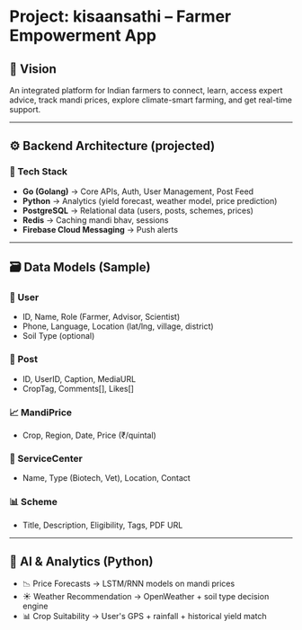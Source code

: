 
# Project: kisaansathi – Farmer Empowerment App

## 🌟 Vision

An integrated platform for Indian farmers to connect, learn, access expert advice, track mandi prices, explore climate-smart farming, and get real-time support.

---
## ⚙️ Backend Architecture (projected)

### 🔹 Tech Stack

* **Go (Golang)** → Core APIs, Auth, User Management, Post Feed
* **Python** → Analytics (yield forecast, weather model, price prediction)
* **PostgreSQL** → Relational data (users, posts, schemes, prices)
* **Redis** → Caching mandi bhav, sessions
* **Firebase Cloud Messaging** → Push alerts

---

## 🗃️ Data Models (Sample)

### 🧑 User

* ID, Name, Role (Farmer, Advisor, Scientist)
* Phone, Language, Location (lat/lng, village, district)
* Soil Type (optional)

### 📝 Post

* ID, UserID, Caption, MediaURL
* CropTag, Comments\[], Likes\[]

### 📈 MandiPrice

* Crop, Region, Date, Price (₹/quintal)

### 📍 ServiceCenter

* Name, Type (Biotech, Vet), Location, Contact

### 📊 Scheme

* Title, Description, Eligibility, Tags, PDF URL

---

## 🧠 AI & Analytics (Python)

* 📉 Price Forecasts → LSTM/RNN models on mandi prices
* ☀️ Weather Recommendation → OpenWeather + soil type decision engine
* 📊 Crop Suitability → User's GPS + rainfall + historical yield match
